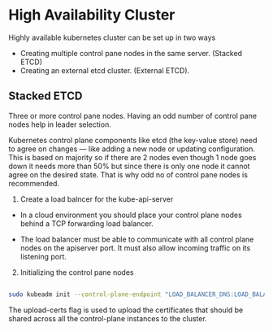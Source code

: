 # High Availability Cluster

Highly available kubernetes cluster can be set up in two ways 

- Creating multiple control pane nodes in the same server. (Stacked ETCD)
- Creating an external etcd cluster. (External ETCD).

## Stacked ETCD

Three or more control pane nodes. Having an odd number of control pane nodes help in leader selection. 

Kubernetes control plane components like etcd (the key-value store) need to agree on changes — like adding a new node or updating configuration.
This is based on majority so if there are 2 nodes even though 1 node goes down it needs more than 50% but since there is only one node it cannot agree on the desired state. That is why odd no of control pane nodes is recommended. 

1. Create a load balncer for the kube-api-server

- In a cloud environment you should place your control plane nodes behind a TCP forwarding load balancer. 

- The load balancer must be able to communicate with all control plane nodes on the apiserver port. It must also allow incoming traffic on its listening port.

2. Initializing the control pane nodes

```bash

sudo kubeadm init --control-plane-endpoint "LOAD_BALANCER_DNS:LOAD_BALANCER_PORT" --upload-certs
```

The upload-certs flag is used to upload the certificates that should be shared across all the control-plane instances to the cluster.
